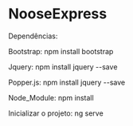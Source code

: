 # NooseExpress

Dependências:

Bootstrap: npm install bootstrap

Jquery: npm install jquery --save

Popper.js: npm install jquery --save

Node_Module: npm install

Inicializar o projeto: ng serve

